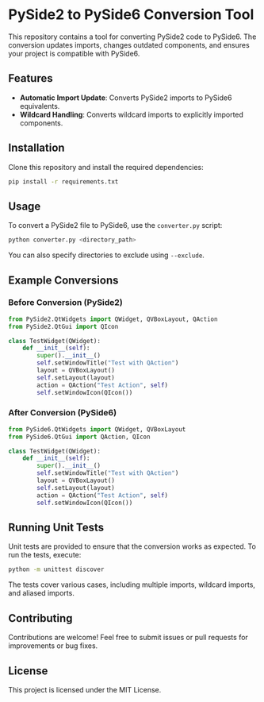 # PySide2 to PySide6 Conversion Tool

This repository contains a tool for converting PySide2 code to PySide6. The conversion updates imports, changes outdated components, and ensures your project is compatible with PySide6.

## Features
- **Automatic Import Update**: Converts PySide2 imports to PySide6 equivalents.
- **Wildcard Handling**: Converts wildcard imports to explicitly imported components.

## Installation
Clone this repository and install the required dependencies:
```sh
pip install -r requirements.txt
```

## Usage
To convert a PySide2 file to PySide6, use the `converter.py` script:
```sh
python converter.py <directory_path>
```
You can also specify directories to exclude using `--exclude`.

## Example Conversions
### Before Conversion (PySide2)
```python
from PySide2.QtWidgets import QWidget, QVBoxLayout, QAction
from PySide2.QtGui import QIcon

class TestWidget(QWidget):
    def __init__(self):
        super().__init__()
        self.setWindowTitle("Test with QAction")
        layout = QVBoxLayout()
        self.setLayout(layout)
        action = QAction("Test Action", self)
        self.setWindowIcon(QIcon())
```

### After Conversion (PySide6)
```python
from PySide6.QtWidgets import QWidget, QVBoxLayout
from PySide6.QtGui import QAction, QIcon

class TestWidget(QWidget):
    def __init__(self):
        super().__init__()
        self.setWindowTitle("Test with QAction")
        layout = QVBoxLayout()
        self.setLayout(layout)
        action = QAction("Test Action", self)
        self.setWindowIcon(QIcon())
```

## Running Unit Tests
Unit tests are provided to ensure that the conversion works as expected. To run the tests, execute:
```sh
python -m unittest discover
```
The tests cover various cases, including multiple imports, wildcard imports, and aliased imports.

## Contributing
Contributions are welcome! Feel free to submit issues or pull requests for improvements or bug fixes.

## License
This project is licensed under the MIT License.

